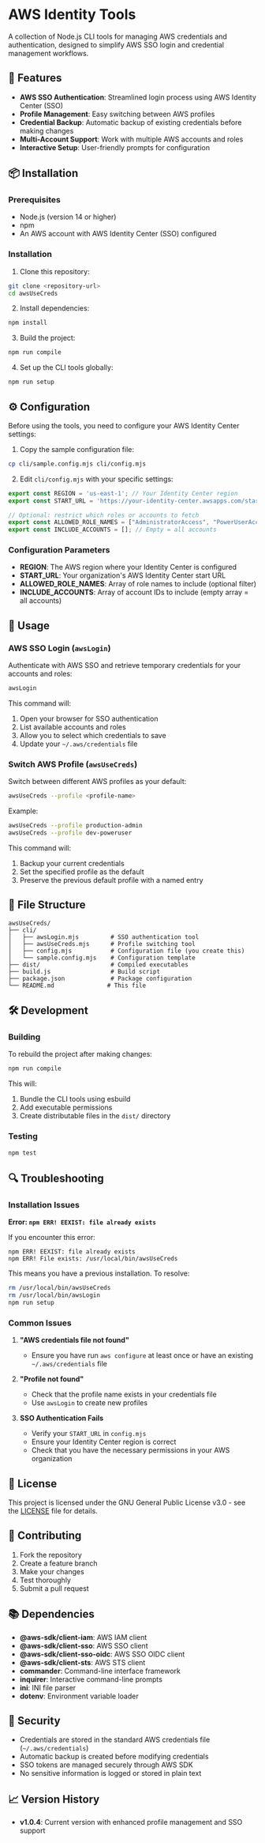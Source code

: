 # AWS Identity Tools

A collection of Node.js CLI tools for managing AWS credentials and authentication, designed to simplify AWS SSO login and credential management workflows.

## 🚀 Features

- **AWS SSO Authentication**: Streamlined login process using AWS Identity Center (SSO)
- **Profile Management**: Easy switching between AWS profiles
- **Credential Backup**: Automatic backup of existing credentials before making changes
- **Multi-Account Support**: Work with multiple AWS accounts and roles
- **Interactive Setup**: User-friendly prompts for configuration

## 📦 Installation

### Prerequisites

- Node.js (version 14 or higher)
- npm
- An AWS account with AWS Identity Center (SSO) configured

### Installation

1. Clone this repository:
```bash
git clone <repository-url>
cd awsUseCreds
```

2. Install dependencies:
```bash
npm install
```

3. Build the project:
```bash
npm run compile
```

4. Set up the CLI tools globally:
```bash
npm run setup
```

## ⚙️ Configuration

Before using the tools, you need to configure your AWS Identity Center settings:

1. Copy the sample configuration file:
```bash
cp cli/sample.config.mjs cli/config.mjs
```

2. Edit `cli/config.mjs` with your specific settings:
```javascript
export const REGION = 'us-east-1'; // Your Identity Center region
export const START_URL = 'https://your-identity-center.awsapps.com/start';

// Optional: restrict which roles or accounts to fetch
export const ALLOWED_ROLE_NAMES = ["AdministratorAccess", "PowerUserAccess"];
export const INCLUDE_ACCOUNTS = []; // Empty = all accounts
```

### Configuration Parameters

- **REGION**: The AWS region where your Identity Center is configured
- **START_URL**: Your organization's AWS Identity Center start URL
- **ALLOWED_ROLE_NAMES**: Array of role names to include (optional filter)
- **INCLUDE_ACCOUNTS**: Array of account IDs to include (empty array = all accounts)

## 🔧 Usage

### AWS SSO Login (`awsLogin`)

Authenticate with AWS SSO and retrieve temporary credentials for your accounts and roles:

```bash
awsLogin
```

This command will:
1. Open your browser for SSO authentication
2. List available accounts and roles
3. Allow you to select which credentials to save
4. Update your `~/.aws/credentials` file

### Switch AWS Profile (`awsUseCreds`)

Switch between different AWS profiles as your default:

```bash
awsUseCreds --profile <profile-name>
```

Example:
```bash
awsUseCreds --profile production-admin
awsUseCreds --profile dev-poweruser
```

This command will:
1. Backup your current credentials
2. Set the specified profile as the default
3. Preserve the previous default profile with a named entry

## 📁 File Structure

```
awsUseCreds/
├── cli/
│   ├── awsLogin.mjs         # SSO authentication tool
│   ├── awsUseCreds.mjs      # Profile switching tool
│   ├── config.mjs           # Configuration file (you create this)
│   └── sample.config.mjs    # Configuration template
├── dist/                    # Compiled executables
├── build.js                 # Build script
├── package.json             # Package configuration
└── README.md               # This file
```

## 🛠️ Development

### Building

To rebuild the project after making changes:

```bash
npm run compile
```

This will:
1. Bundle the CLI tools using esbuild
2. Add executable permissions
3. Create distributable files in the `dist/` directory

### Testing

```bash
npm test
```

## 🔍 Troubleshooting

### Installation Issues

**Error: `npm ERR! EEXIST: file already exists`**

If you encounter this error:
```
npm ERR! EEXIST: file already exists
npm ERR! File exists: /usr/local/bin/awsUseCreds
```

This means you have a previous installation. To resolve:

```bash
rm /usr/local/bin/awsUseCreds
rm /usr/local/bin/awsLogin
npm run setup
```

### Common Issues

1. **"AWS credentials file not found"**
   - Ensure you have run `aws configure` at least once or have an existing `~/.aws/credentials` file

2. **"Profile not found"**
   - Check that the profile name exists in your credentials file
   - Use `awsLogin` to create new profiles

3. **SSO Authentication Fails**
   - Verify your `START_URL` in `config.mjs`
   - Ensure your Identity Center region is correct
   - Check that you have the necessary permissions in your AWS organization

## 📝 License

This project is licensed under the GNU General Public License v3.0 - see the [LICENSE](LICENSE) file for details.

## 🤝 Contributing

1. Fork the repository
2. Create a feature branch
3. Make your changes
4. Test thoroughly
5. Submit a pull request

## 📚 Dependencies

- **@aws-sdk/client-iam**: AWS IAM client
- **@aws-sdk/client-sso**: AWS SSO client
- **@aws-sdk/client-sso-oidc**: AWS SSO OIDC client
- **@aws-sdk/client-sts**: AWS STS client
- **commander**: Command-line interface framework
- **inquirer**: Interactive command-line prompts
- **ini**: INI file parser
- **dotenv**: Environment variable loader

## 🔐 Security

- Credentials are stored in the standard AWS credentials file (`~/.aws/credentials`)
- Automatic backup is created before modifying credentials
- SSO tokens are managed securely through AWS SDK
- No sensitive information is logged or stored in plain text

## 📈 Version History

- **v1.0.4**: Current version with enhanced profile management and SSO support
